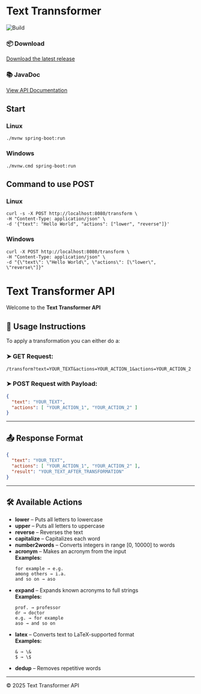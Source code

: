 # Text Trannsformer

![Build](https://github.com/gc79mh/text-transformer/actions/workflows/ci.yml/badge.svg?branch=main)

### 📦 Download
[Download the latest release](https://github.com/gc79mh/text-transformer/releases/tag/latest)

### 📚 JavaDoc
[View API Documentation](https://gc79mh.github.io/text-transformer/)

## Start
### Linux
    ./mvnw spring-boot:run 
### Windows
    ./mvnw.cmd spring-boot:run 

## Command to use POST
### Linux
    curl -s -X POST http://localhost:8080/transform \
    -H "Content-Type: application/json" \
    -d '{"text": "Hello World", "actions": ["lower", "reverse"]}'
### Windows
    curl -X POST http://localhost:8080/transform \
    -H "Content-Type: application/json" \
    -d "{\"text\": \"Hello World\", \"actions\": [\"lower\", \"reverse\"]}"



# Text Transformer API

Welcome to the **Text Transformer API**

## 📘 Usage Instructions

To apply a transformation you can either do a:

### ➤ GET Request:
    /transform?text=YOUR_TEXT&actions=YOUR_ACTION_1&actions=YOUR_ACTION_2


### ➤ POST Request with Payload:

```json
{
  "text": "YOUR_TEXT",
  "actions": [ "YOUR_ACTION_1", "YOUR_ACTION_2" ]
}
```

---

## 📤 Response Format

```json
{
  "text": "YOUR_TEXT",
  "actions": [ "YOUR_ACTION_1", "YOUR_ACTION_2" ],
  "result": "YOUR_TEXT_AFTER_TRANSFORMATION"
}
```

---

## 🛠 Available Actions

- **lower** – Puts all letters to lowercase  
- **upper** – Puts all letters to uppercase  
- **reverse** – Reverses the text  
- **capitalize** – Capitalizes each word  
- **number2words** – Converts integers in range [0, 10000] to words  
- **acronym** – Makes an acronym from the input  
  **Examples:**
  ```
  for example → e.g.
  among others → i.a.
  and so on → aso
  ```
- **expand** – Expands known acronyms to full strings  
  **Examples:**
  ```
  prof. → professor
  dr → doctor
  e.g. → for example
  aso → and so on
  ```
- **latex** – Converts text to LaTeX-supported format  
  **Examples:**
  ```
  & → \&
  $ → \$
  ```
- **dedup** – Removes repetitive words  

---

© 2025 Text Transformer API

